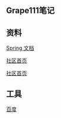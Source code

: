 ## Grape111笔记

##  资料
[Spring 文档](https://github.com/grape11111/community)

[社区首页](https://spring.io/guides/gs/serving-web-content/#initial)

[社区首页](https://spring.io/guides/gs/serving-web-content/#initial)

## 工具
[百度](https://www.baidu.com)
